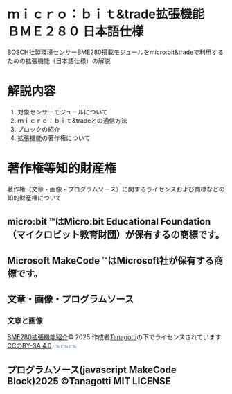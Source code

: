 # ｍｉｃｒｏ：ｂｉｔ&trade拡張機能　ＢＭＥ２８０ 日本語仕様
BOSCH社製環境センサーBME280搭載モジュールをmicro:bit&tradeで利用するための拡張機能（日本語仕様）の解説 
# 解説内容
1. 対象センサーモジュールについて
2. ｍｉｃｒｏ：ｂｉｔ&tradeとの通信方法
3. ブロックの紹介
4. 拡張機能の著作権について

# 著作権等知的財産権
著作権（文章・画像・プログラムソース）に関するライセンスおよび商標などの知的財産権について
## micro:bit &trade;はMicro:bit Educational Foundation（マイクロビット教育財団）が保有するの商標です。　
## Microsoft MakeCode &trade;はMicrosoft社が保有する商標です。　
## 文章・画像・プログラムソース
### 文章と画像
<a href="https://creativecommons.org" _msttexthash="32740890" _msthash="521">BME280拡張機能紹介</a><font _mstmutation="1" _msttexthash="13416832" _msthash="522">© 2025 作成者</font><a href="https://creativecommons.org" _msttexthash="9243949" _msthash="523">Tanagotti</a><font _mstmutation="1" _msttexthash="31309603" _msthash="524">の下でライセンスされています</font><a href="https://creativecommons.org/licenses/by-sa/4.0/" _msttexthash="1548131" _msthash="525">CCのBY-SA 4.0</a><img src="https://mirrors.creativecommons.org/presskit/icons/cc.svg" style="max-width: 16px;max-height:0.5em;margin-left: .2em;"><img src="https://mirrors.creativecommons.org/presskit/icons/by.svg" style="max-width: 16px;max-height:0.5em;margin-left: .2em;"><img src="https://mirrors.creativecommons.org/presskit/icons/sa.svg" style="max-width: 16px;max-height:0.5em;margin-left: .2em;">
## プログラムソース(javascript MakeCode Block)2025 &copy;Tanagotti MIT LICENSE
